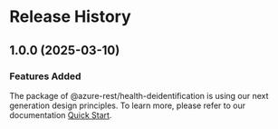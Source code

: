 # Release History
    
## 1.0.0 (2025-03-10)

### Features Added

The package of @azure-rest/health-deidentification is using our next generation design principles. To learn more, please refer to our documentation [Quick Start](https://aka.ms/azsdk/js/mgmt/quickstart).

